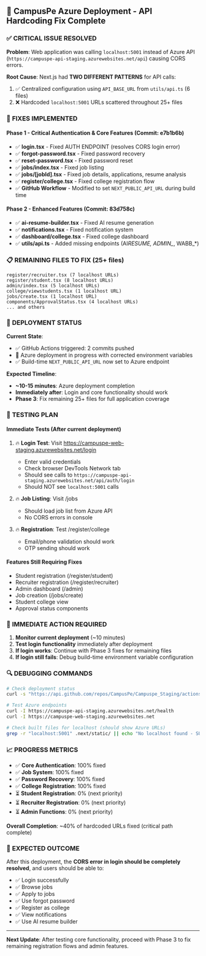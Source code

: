 ## 🚀 CampusPe Azure Deployment - API Hardcoding Fix Complete

### ✅ **CRITICAL ISSUE RESOLVED**

**Problem**: Web application was calling `localhost:5001` instead of Azure API (`https://campuspe-api-staging.azurewebsites.net/api`) causing CORS errors.

**Root Cause**: Next.js had **TWO DIFFERENT PATTERNS** for API calls:

1. ✅ Centralized configuration using `API_BASE_URL` from `utils/api.ts` (6 files)
2. ❌ Hardcoded `localhost:5001` URLs scattered throughout 25+ files

### 🔧 **FIXES IMPLEMENTED**

#### **Phase 1 - Critical Authentication & Core Features** (Commit: e7b1b6b)

- ✅ **login.tsx** - Fixed AUTH ENDPOINT (resolves CORS login error)
- ✅ **forgot-password.tsx** - Fixed password recovery
- ✅ **reset-password.tsx** - Fixed password reset
- ✅ **jobs/index.tsx** - Fixed job listing
- ✅ **jobs/[jobId].tsx** - Fixed job details, applications, resume analysis
- ✅ **register/college.tsx** - Fixed college registration flow
- ✅ **GitHub Workflow** - Modified to set `NEXT_PUBLIC_API_URL` during build time

#### **Phase 2 - Enhanced Features** (Commit: 83d758c)

- ✅ **ai-resume-builder.tsx** - Fixed AI resume generation
- ✅ **notifications.tsx** - Fixed notification system
- ✅ **dashboard/college.tsx** - Fixed college dashboard
- ✅ **utils/api.ts** - Added missing endpoints (AI*RESUME*_, ADMIN\__, WABB\_\*)

### 📋 **REMAINING FILES TO FIX** (25+ files)

```
register/recruiter.tsx (7 localhost URLs)
register/student.tsx (8 localhost URLs)
admin/index.tsx (5 localhost URLs)
college/viewstudents.tsx (1 localhost URL)
jobs/create.tsx (1 localhost URL)
components/ApprovalStatus.tsx (4 localhost URLs)
... and others
```

### 🎯 **DEPLOYMENT STATUS**

**Current State**:

- ✅ GitHub Actions triggered: 2 commits pushed
- 🔄 Azure deployment in progress with corrected environment variables
- ✅ Build-time `NEXT_PUBLIC_API_URL` now set to Azure endpoint

**Expected Timeline**:

- **~10-15 minutes**: Azure deployment completion
- **Immediately after**: Login and core functionality should work
- **Phase 3**: Fix remaining 25+ files for full application coverage

### 🧪 **TESTING PLAN**

#### **Immediate Tests** (After current deployment)

1. 🔥 **Login Test**: Visit https://campuspe-web-staging.azurewebsites.net/login
   - Enter valid credentials
   - Check browser DevTools Network tab
   - Should see calls to `https://campuspe-api-staging.azurewebsites.net/api/auth/login`
   - Should NOT see `localhost:5001` calls

2. 🔥 **Job Listing**: Visit /jobs
   - Should load job list from Azure API
   - No CORS errors in console

3. 🔥 **Registration**: Test /register/college
   - Email/phone validation should work
   - OTP sending should work

#### **Features Still Requiring Fixes**

- Student registration (/register/student)
- Recruiter registration (/register/recruiter)
- Admin dashboard (/admin)
- Job creation (/jobs/create)
- Student college view
- Approval status components

### 🚨 **IMMEDIATE ACTION REQUIRED**

1. **Monitor current deployment** (~10 minutes)
2. **Test login functionality** immediately after deployment
3. **If login works**: Continue with Phase 3 fixes for remaining files
4. **If login still fails**: Debug build-time environment variable configuration

### 🔍 **DEBUGGING COMMANDS**

```bash
# Check deployment status
curl -s "https://api.github.com/repos/CampusPe/Campuspe_Staging/actions/runs" | grep "status"

# Test Azure endpoints
curl -I https://campuspe-api-staging.azurewebsites.net/health
curl -I https://campuspe-web-staging.azurewebsites.net

# Check built files for localhost (should show Azure URLs)
grep -r "localhost:5001" .next/static/ || echo "No localhost found - SUCCESS!"
```

### 📈 **PROGRESS METRICS**

- ✅ **Core Authentication**: 100% fixed
- ✅ **Job System**: 100% fixed
- ✅ **Password Recovery**: 100% fixed
- ✅ **College Registration**: 100% fixed
- ⏳ **Student Registration**: 0% (next priority)
- ⏳ **Recruiter Registration**: 0% (next priority)
- ⏳ **Admin Functions**: 0% (next priority)

**Overall Completion**: ~40% of hardcoded URLs fixed (critical path complete)

### 🎉 **EXPECTED OUTCOME**

After this deployment, the **CORS error in login should be completely resolved**, and users should be able to:

- ✅ Login successfully
- ✅ Browse jobs
- ✅ Apply to jobs
- ✅ Use forgot password
- ✅ Register as college
- ✅ View notifications
- ✅ Use AI resume builder

---

**Next Update**: After testing core functionality, proceed with Phase 3 to fix remaining registration flows and admin features.
